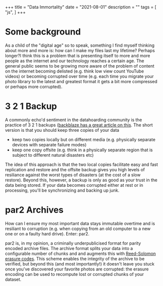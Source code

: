 +++
title = "Data Immortality"
date = "2021-08-01"
description = ""
tags = [
  "js",
]
+++

# Some background 
As a child of the "digital age" so to speak, something I find myself thinking about more and more is: how can I make my files last my lifetime? Perhaps longer?I think this is a problem that is presenting itself to more and more people as the internet and our technology reaches a certain age. The general public seems to be growing more aware of the problem of content on the internet becoming delisted (e.g. think low view count YouTube videos) or becoming corrupted over time (e.g. each time you migrate your photo library to the latest and greatest format it gets a bit more compressed or perhaps more corrupted).

# 3 2 1 Backup

A commonly echo'd sentiment in the datahoarding community is the practice of 3 2 1 backups ([backblaze has a great article on this](https://www.backblaze.com/blog/the-3-2-1-backup-strategy/). The short version is that you should keep three copies of your data 

 * keep two copies locally but on different media (e.g. physically separate devices with separate failure modes)
 * keep one copy offsite (e.g. think in a physically separate region that is subject to different natural disasters etc)

The idea of this approach is that the two local copies facilitate easy and fast replication and restore and the offsite backup gives you high levels of resiliance against the worst types of disasters (at the cost of a slow restore). Beyond this, however, a backup is only as good as your trust in the data being stored. If your data becomes corrupted either at rest or in processing, you'll be synchronizing and backing up junk. 

# par2 Archives

How can I ensure my most important data stays immutable overtime and is resiliant to corruption (e.g. when copying from an old computer to a new one or on a faulty hard drive). Enter: par2.

par2 is, in my opinion, a criminally underpublicised format for parity encoded archive files. The archive format splits your data into a configurable number of chunks and and augments this with [Reed-Solomon erasure codes](https://en.wikipedia.org/wiki/Reed%E2%80%93Solomon_error_correction). This scheme enables the integrity of the archive to be verified, but beyond this (and most importantly!) it doesn't leave you stuck once you've discovered your favorite photos are corrupted: the erasure encoding can be used to recompute lost or corrupted chunks of your dataset. 
